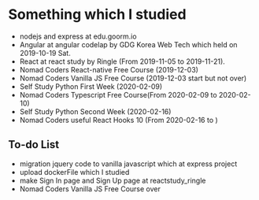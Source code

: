# Something which I studied

- nodejs and express at edu.goorm.io
- Angular at angular codelap by GDG Korea Web Tech which held on 2019-10-19 Sat.
- React at react study by Ringle (From 2019-11-05 to 2019-11-21).
- Nomad Coders React-native Free Course (2019-12-03)
- Nomad Coders Vanilla JS Free Course (2019-12-03 start but not over)
- Self Study Python First Week (2020-02-09)
- Nomad Coders Typescript Free Course(From 2020-02-09 to 2020-02-10)
- Self Study Python Second Week (2020-02-16)
- Nomad Coders useful React Hooks 10  (From 2020-02-16 to )

## To-do List

- migration jquery code to vanilla javascript which at express project
- upload dockerFile which I studied
- make Sign In page and Sign Up page at reactstudy_ringle
- Nomad Coders Vanilla JS Free Course over
